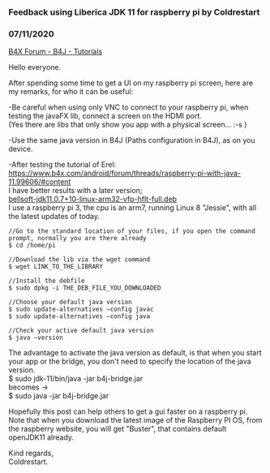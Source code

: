 ### Feedback using Liberica JDK 11 for raspberry pi by Coldrestart
### 07/11/2020
[B4X Forum - B4J - Tutorials](https://www.b4x.com/android/forum/threads/120065/)

Hello everyone.  
  
After spending some time to get a UI on my raspberry pi screen, here are my remarks, for who it can be useful:  
  
-Be careful when using only VNC to connect to your raspberry pi, when testing the javaFX lib, connect a screen on the HDMI port.  
(Yes there are libs that only show you app with a physical screen… :-s )  
  
-Use the same java version in B4J (Paths configuration in B4J), as on you device.  
  
-After testing the tutorial of Erel: <https://www.b4x.com/android/forum/threads/raspberry-pi-with-java-11.99606/#content>  
I have better results with a later version;  
[bellsoft-jdk11.0.7+10-linux-arm32-vfp-hflt-full.deb](https://github.com/bell-sw/Liberica/releases/download/11.0.7%2B10/bellsoft-jdk11.0.7+10-linux-arm32-vfp-hflt-full.deb)  
I use a raspberry pi 3, the cpu is an arm7, running Linux 8 "Jessie", with all the latest updates of today.  
  

```B4X
//Go to the standard location of your files, if you open the command prompt, normally you are there already  
$ cd /home/pi  
  
//Download the lib via the wget command  
$ wget LINK_TO_THE_LIBRARY  
  
//Install the debfile  
$ sudo dpkg -i THE_DEB_FILE_YOU_DOWNLOADED  
  
//Choose your default java version  
$ sudo update-alternatives –config javac  
$ sudo update-alternatives –config java  
  
//Check your active default java version  
$ java –version
```

  
  
The advantage to activate the java version as default, is that when you start your app or the bridge, you don't need to specify the location of the java version.  
$ sudo jdk-11/bin/java -jar b4j-bridge.jar  
becomes ->  
$ sudo java -jar b4j-bridge.jar  
  
Hopefully this post can help others to get a gui faster on a raspberry pi.  
Note that when you download the latest image of the Raspberry PI OS, from the raspberry website, you will get "Buster", that contains default openJDK11 already.  
  
Kind regards,  
Coldrestart.